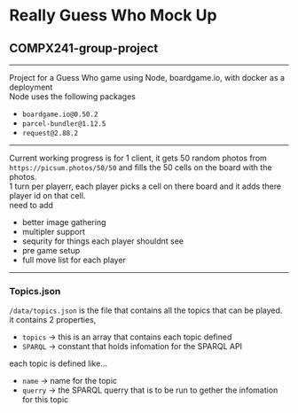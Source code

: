 # Really Guess Who Mock Up 
## COMPX241-group-project
---
Project for a Guess Who game using Node, boardgame.io, with docker as a deployment \
Node uses the following packages
* `boardgame.io@0.50.2`
* `parcel-bundler@1.12.5`
* `request@2.88.2`
---
Current working progress is for 1 client, it gets 50 random photos from `https://picsum.photos/50/50` and fills the 50 cells on the board with the photos. \
1 turn per playerr, each player picks a cell on there board and it adds there player id on that cell. \
need to add
* better image gathering
* multipler support
* sequrity for things each player shouldnt see
* pre game setup
* full move list for each player
---
### Topics.json
`/data/topics.json` is the file that contains all the topics that can be played. it contains 2 properties,
* `topics` -> this is an array that contains each topic defined
* `SPARQL` -> constant that holds infomation for the SPARQL API

each topic is defined like...
* `name` -> name for the topic
* `querry` -> the SPARQL querry that is to be run to gether the infomation for this topic
